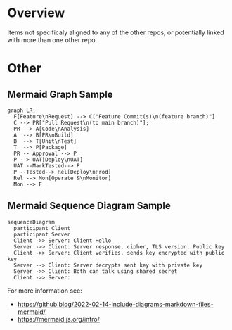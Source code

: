 # Overview

Items not specificaly aligned to any of the other repos, or potentially linked with more than one other repo.


# Other
## Mermaid Graph Sample
```mermaid
graph LR;
  F[Feature\nRequest] --> C["Feature Commit(s)\n(feature branch)"]
  C --> PR["Pull Request\n(to main branch)"];
  PR --> A[Code\nAnalysis]
  A  --> B[PR\nBuild]
  B  --> T[Unit\nTest]
  T  --> P[Package]
  PR -- Approval --> P
  P --> UAT[Deploy\nUAT]
  UAT --MarkTested--> P
  P --Tested--> Rel[Deploy\nProd]
  Rel --> Mon[Operate &\nMonitor]
  Mon --> F
```
## Mermaid Sequence Diagram Sample

```mermaid
sequenceDiagram
  participant Client
  participant Server
  Client ->> Server: Client Hello
  Server ->> Client: Server response, cipher, TLS version, Public key
  Client ->> Server: Client verifies, sends key encrypted with public key
  Server --> Client: Server decrypts sent key with private key
  Server ->> Client: Both can talk using shared secret
  Client ->> Server: 
```

For more information see:
- https://github.blog/2022-02-14-include-diagrams-markdown-files-mermaid/
- https://mermaid.js.org/intro/
